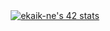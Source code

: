 <div align="center">
<a href="https://github.com/JaeSeoKim/badge42"><img src="https://badge42.vercel.app/api/v2/cl2v0d3py009709moxcfhxha0/stats?cursusId=21&coalitionId=undefined" alt="ekaik-ne's 42 stats" /></a>
</div>
